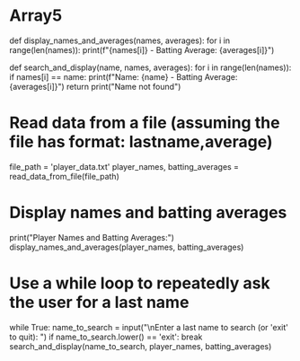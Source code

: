 # Array5
def display_names_and_averages(names, averages):
    for i in range(len(names)):
        print(f"{names[i]} - Batting Average: {averages[i]}")

def search_and_display(name, names, averages):
    for i in range(len(names)):
        if names[i] == name:
            print(f"Name: {name} - Batting Average: {averages[i]}")
            return
    print("Name not found")

# Read data from a file (assuming the file has format: lastname,average)
file_path = 'player_data.txt'
player_names, batting_averages = read_data_from_file(file_path)

# Display names and batting averages
print("Player Names and Batting Averages:")
display_names_and_averages(player_names, batting_averages)

# Use a while loop to repeatedly ask the user for a last name
while True:
    name_to_search = input("\nEnter a last name to search (or 'exit' to quit): ")
    if name_to_search.lower() == 'exit':
        break
    search_and_display(name_to_search, player_names, batting_averages)
